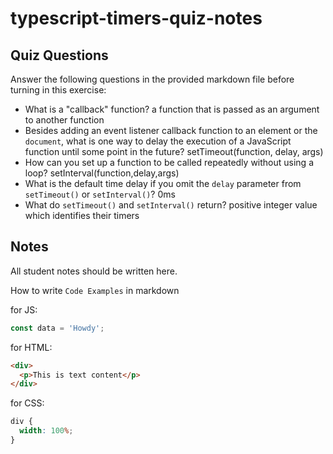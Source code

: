 # typescript-timers-quiz-notes

## Quiz Questions

Answer the following questions in the provided markdown file before turning in this exercise:

- What is a "callback" function?
  a function that is passed as an argument to another function
- Besides adding an event listener callback function to an element or the `document`, what is one way to delay the execution of a JavaScript function until some point in the future?
  setTimeout(function, delay, args)
- How can you set up a function to be called repeatedly without using a loop?
  setInterval(function,delay,args)
- What is the default time delay if you omit the `delay` parameter from `setTimeout()` or `setInterval()`?
  0ms
- What do `setTimeout()` and `setInterval()` return?
  positive integer value which identifies their timers

## Notes

All student notes should be written here.

How to write `Code Examples` in markdown

for JS:

```javascript
const data = 'Howdy';
```

for HTML:

```html
<div>
  <p>This is text content</p>
</div>
```

for CSS:

```css
div {
  width: 100%;
}
```
